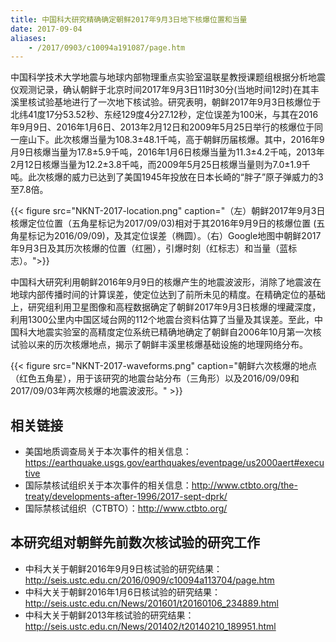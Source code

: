 ```yaml
---
title: 中国科大研究精确确定朝鲜2017年9月3日地下核爆位置和当量
date: 2017-09-04
aliases:
    - /2017/0903/c10094a191087/page.htm
---
```


中国科学技术大学地震与地球内部物理重点实验室温联星教授课题组根据分析地震仪观测记录，确认朝鲜于北京时间2017年9月3日11时30分(当地时间12时)在其丰溪里核试验基地进行了一次地下核试验。研究表明，朝鲜2017年9月3日核爆位于北纬41度17分53.52秒、东经129度4分27.12秒，定位误差为100米，与其在2016年9月9日、2016年1月6日、2013年2月12日和2009年5月25日举行的核爆位于同一座山下。此次核爆当量为108.3±48.1千吨，高于朝鲜历届核爆。其中，2016年9月9日核爆当量为17.8±5.9千吨，2016年1月6日核爆当量为11.3±4.2千吨，2013年2月12日核爆当量为12.2±3.8千吨，而2009年5月25日核爆当量则为7.0±1.9千吨。此次核爆的威力已达到了美国1945年投放在日本长崎的“胖子”原子弹威力的3至7.8倍。

{{< figure src="NKNT-2017-location.png" caption="（左）朝鲜2017年9月3日核爆定位位置（五角星标记为2017/09/03)相对于其2016年9月9日的核爆位置 (五角星标记为2016/09/09)，及其定位误差（椭圆）。（右）Google地图中朝鲜2017年9月3日及其历次核爆的位置（红圈），引爆时刻（红标志）和当量（蓝标志）。">}}


中国科大研究利用朝鲜2016年9月9日的核爆产生的地震波波形，消除了地震波在地球内部传播时间的计算误差，使定位达到了前所未见的精度。在精确定位的基础上，研究组利用卫星图像和高程数据确定了朝鲜2017年9月3日核爆的埋藏深度，利用1300公里内中国区域台网的112个地震台资料估算了当量及其误差。至此，中国科大地震实验室的高精度定位系统已精确地确定了朝鲜自2006年10月第一次核试验以来的历次核爆地点，揭示了朝鲜丰溪里核爆基础设施的地理网络分布。

{{< figure src="NKNT-2017-waveforms.png" caption="朝鲜六次核爆的地点（红色五角星），用于该研究的地震台站分布（三角形）以及2016/09/09和2017/09/03年两次核爆的地震波波形。" >}}

## 相关链接


- 美国地质调查局关于本次事件的相关信息：https://earthquake.usgs.gov/earthquakes/eventpage/us2000aert#executive
- 国际禁核试组织关于本次事件的相关信息：http://www.ctbto.org/the-treaty/developments-after-1996/2017-sept-dprk/
- 国际禁核试组织（CTBTO）：http://www.ctbto.org/

## 本研究组对朝鲜先前数次核试验的研究工作

- 中科大关于朝鲜2016年9月9日核试验的研究结果：http://seis.ustc.edu.cn/2016/0909/c10094a113704/page.htm
- 中科大关于朝鲜2016年1月6日核试验的研究结果：http://seis.ustc.edu.cn/News/201601/t20160106_234889.html
- 中科大关于朝鲜2013年核试验的研究结果：http://seis.ustc.edu.cn/News/201402/t20140210_189951.html
